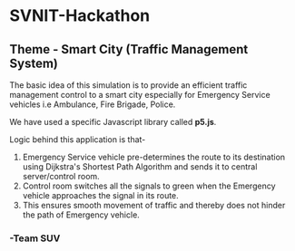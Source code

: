 # SVNIT-Hackathon
## Theme - Smart City (Traffic Management System)

The basic idea of this simulation is to provide an efficient traffic management control to a smart city especially for Emergency Service vehicles i.e Ambulance, Fire Brigade, Police.  
  
We have used a specific Javascript library called __p5.js__.  
  
Logic behind this application is that-  
1. Emergency Service vehicle pre-determines the route to its destination using Dijkstra's Shortest Path Algorithm and sends it to central server/control room.  
2. Control room switches all the signals to green when the Emergency vehicle approaches the signal in its route.  
3. This ensures smooth movement of traffic and thereby does not hinder the path of Emergency vehicle.





### -Team SUV
